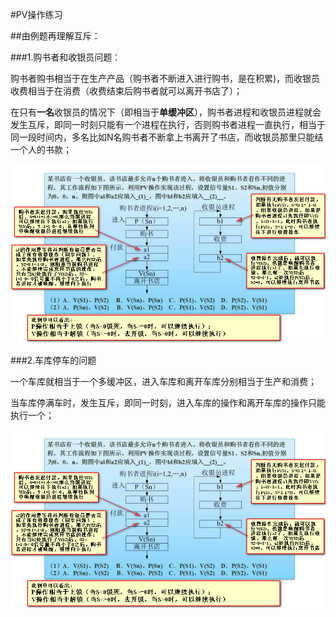 #PV操作练习

##由例题再理解互斥：

###1.购书者和收银员问题：

购书者购书相当于在生产产品（购书者不断进入进行购书，是在积累)，而收银员收费相当于在消费（收费结束后购书者就可以离开书店了）；

在只有**一名**收银员的情况下（即相当于**单缓冲区**），购书者进程和收银员进程就会发生互斥，即同一时刻只能有一个进程在执行，否则购书者进程一直执行，相当于同一段时间内，多名比如N名购书者不断拿上书离开了书店，而收银员那里只能结一个人的书款；

![](/imgs/1.3.5-1由例题角度理解PV操作.png)

###2.车库停车的问题

一个车库就相当于一个多缓冲区，进入车库和离开车库分别相当于生产和消费；

当车库停满车时，发生互斥，即同一时刻，进入车库的操作和离开车库的操作只能执行一个；

![](/imgs/1.3.5-1由例题角度理解PV操作.png)